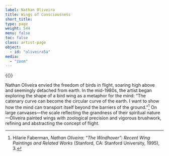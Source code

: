 ```yaml
---
label: Nathan Oliveira
title: Wings of Consciousness
short_title:
type: page
weight: 544
menu: false
toc: false
class: artist-page
object:
  - id: "oliveira5a"
media:
  - "zoom"
---
```

{{<q-figure id="oliveira5a">}}

Nathan Oliveira envied the freedom of birds in flight, soaring high above and seemingly detached from earth. In the mid-1980s, the artist began exploring the shape of a bird wing as a metaphor for the mind: “The catenary curve can become the circular curve of the earth. I want to show how the mind can transport itself beyond the barriers of the ground.”[^1] On large canvases—the scale reflecting the grandness of their spiritual nature—Oliveira painted wings with zoological precision and vigorous brushwork, refining and abstracting the concept of flight.

[^1]: Hilarie Faberman, *Nathan Oliveira: “The Windhover”: Recent Wing Paintings and Related Works* (Stanford, CA: Stanford University, 1995), 3.
